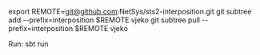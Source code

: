 export REMOTE=git@github.com:NetSys/sts2-interposition.git
git subtree add --prefix=interposition $REMOTE vjeko
git subtree pull --prefix=interposition $REMOTE vjeko

Run: sbt run
